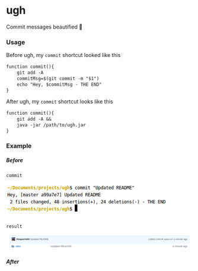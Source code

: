 # ugh
Commit messages beautified 💖 

### Usage

Before ugh, my `commit` shortcut looked like this

```
function commit(){
    git add -A
    commitMsg=$(git commit -m "$1")
    echo "Hey, $commitMsg - THE END"
}
```

After ugh, my `commit` shortcut looks like this

```
function commit(){
	git add -A &&
	java -jar /path/to/ugh.jar
}
```

### Example

##### Before

`commit`

![](before_ugh_commit)


`result`

![](before_ugh_commit_result.png)


##### After
